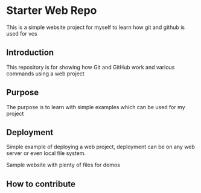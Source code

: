 # Starter Web Repo

This is a simple website project for myself to learn how git and github is used for vcs
## Introduction
This repository is for showing how Git and GitHub work and various commands using a web project

## Purpose

The purpose is to learn with simple examples which can be used for my project

## Deployment

Simple example of deploying a web project, deployment can be on any web server or even local file system.

Sample website with plenty of files for demos

## How to contribute